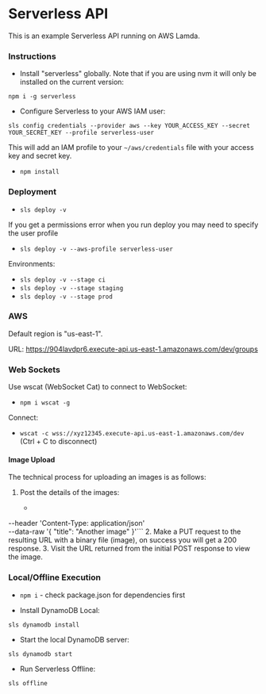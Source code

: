 # Serverless API

This is an example Serverless API running on AWS Lamda. 

### Instructions

* Install "serverless" globally. Note that if you are using nvm it will only be installed on the current version: 

`npm i -g serverless`

* Configure Serverless to your AWS IAM user:

`sls config credentials --provider aws --key YOUR_ACCESS_KEY --secret YOUR_SECRET_KEY --profile serverless-user`

This will add an IAM profile to your `~/aws/credentials` file with your access key and secret key. 

* `npm install`

### Deployment

* `sls deploy -v`

If you get a permissions error when you run deploy you may need to specify the user profile

* `sls deploy -v --aws-profile serverless-user`

Environments: 

* `sls deploy -v --stage ci`
* `sls deploy -v --stage staging`
* `sls deploy -v --stage prod`

### AWS

Default region is "us-east-1".

URL: https://904lavdpr6.execute-api.us-east-1.amazonaws.com/dev/groups

### Web Sockets

Use wscat (WebSocket Cat) to connect to WebSocket: 

* `npm i wscat -g`

Connect: 

* `wscat -c wss://xyz12345.execute-api.us-east-1.amazonaws.com/dev` (Ctrl + C to disconnect)

#### Image Upload

The technical process for uploading an images is as follows: 

1. Post the details of the images: 
    * ```curl --location --request POST 'https://904lavdpr6.execute-api.us-east-1.amazonaws.com/dev/groups/1/images' \
--header 'Content-Type: application/json' \
--data-raw '{
	"title": "Another image"
}'```
2. Make a PUT request to the resulting URL with a binary file (image), on success you will get a 200 response. 
3. Visit the URL returned from the initial POST response to view the image. 


### Local/Offline Execution

* `npm i` - check package.json for dependencies first

* Install DynamoDB Local:

`sls dynamodb install`

* Start the local DynamoDB server: 
    
`sls dynamodb start` 

* Run Serverless Offline: 

`sls offline`

